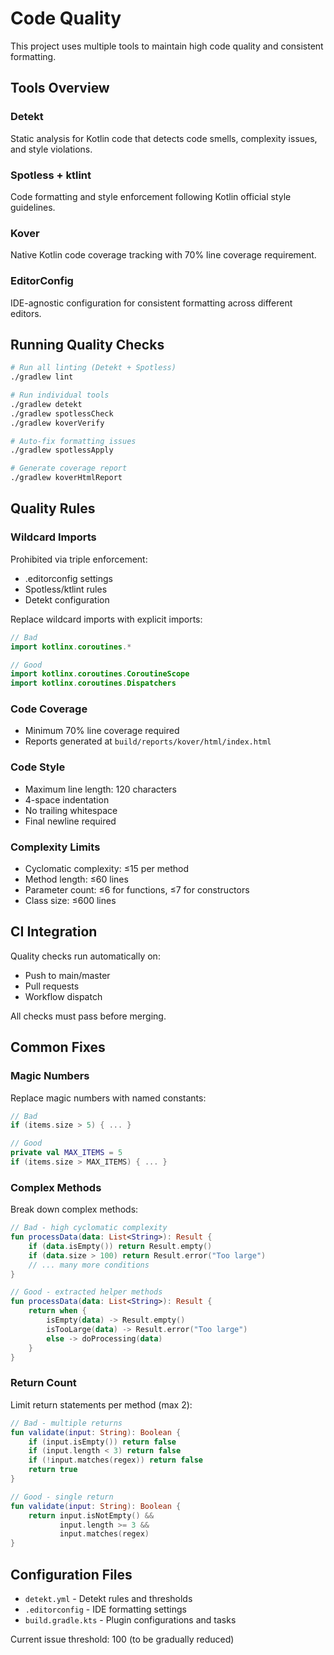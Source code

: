 # Code Quality

This project uses multiple tools to maintain high code quality and consistent formatting.

## Tools Overview

### Detekt
Static analysis for Kotlin code that detects code smells, complexity issues, and style violations.

### Spotless + ktlint
Code formatting and style enforcement following Kotlin official style guidelines.

### Kover
Native Kotlin code coverage tracking with 70% line coverage requirement.

### EditorConfig
IDE-agnostic configuration for consistent formatting across different editors.

## Running Quality Checks

```bash
# Run all linting (Detekt + Spotless)
./gradlew lint

# Run individual tools
./gradlew detekt
./gradlew spotlessCheck
./gradlew koverVerify

# Auto-fix formatting issues
./gradlew spotlessApply

# Generate coverage report
./gradlew koverHtmlReport
```

## Quality Rules

### Wildcard Imports
Prohibited via triple enforcement:
- .editorconfig settings
- Spotless/ktlint rules
- Detekt configuration

Replace wildcard imports with explicit imports:
```kotlin
// Bad
import kotlinx.coroutines.*

// Good
import kotlinx.coroutines.CoroutineScope
import kotlinx.coroutines.Dispatchers
```

### Code Coverage
- Minimum 70% line coverage required
- Reports generated at `build/reports/kover/html/index.html`

### Code Style
- Maximum line length: 120 characters
- 4-space indentation
- No trailing whitespace
- Final newline required

### Complexity Limits
- Cyclomatic complexity: ≤15 per method
- Method length: ≤60 lines
- Parameter count: ≤6 for functions, ≤7 for constructors
- Class size: ≤600 lines

## CI Integration

Quality checks run automatically on:
- Push to main/master
- Pull requests
- Workflow dispatch

All checks must pass before merging.

## Common Fixes

### Magic Numbers
Replace magic numbers with named constants:
```kotlin
// Bad
if (items.size > 5) { ... }

// Good
private val MAX_ITEMS = 5
if (items.size > MAX_ITEMS) { ... }
```

### Complex Methods
Break down complex methods:
```kotlin
// Bad - high cyclomatic complexity
fun processData(data: List<String>): Result {
    if (data.isEmpty()) return Result.empty()
    if (data.size > 100) return Result.error("Too large")
    // ... many more conditions
}

// Good - extracted helper methods
fun processData(data: List<String>): Result {
    return when {
        isEmpty(data) -> Result.empty()
        isTooLarge(data) -> Result.error("Too large")
        else -> doProcessing(data)
    }
}
```

### Return Count
Limit return statements per method (max 2):
```kotlin
// Bad - multiple returns
fun validate(input: String): Boolean {
    if (input.isEmpty()) return false
    if (input.length < 3) return false
    if (!input.matches(regex)) return false
    return true
}

// Good - single return
fun validate(input: String): Boolean {
    return input.isNotEmpty() &&
           input.length >= 3 &&
           input.matches(regex)
}
```

## Configuration Files

- `detekt.yml` - Detekt rules and thresholds
- `.editorconfig` - IDE formatting settings
- `build.gradle.kts` - Plugin configurations and tasks

Current issue threshold: 100 (to be gradually reduced)